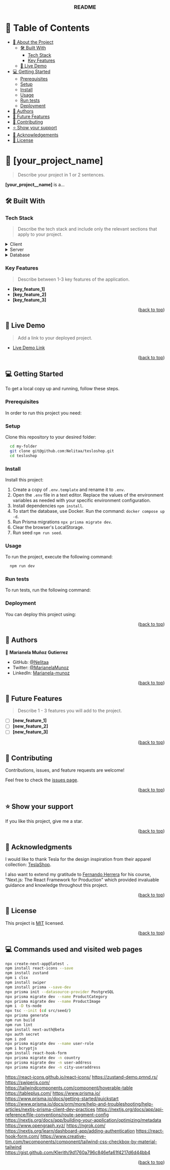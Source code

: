 <a name="readme-top"></a>

<div align="center">
  <h3><b>README</b></h3>
</div>

# 📗 Table of Contents

- [📖 About the Project](#about-project)
  - [🛠 Built With](#built-with)
    - [Tech Stack](#tech-stack)
    - [Key Features](#key-features)
  - [🚀 Live Demo](#live-demo)
- [💻 Getting Started](#getting-started)
  - [Prerequisites](#prerequisites)
  - [Setup](#setup)
  - [Install](#install)
  - [Usage](#usage)
  - [Run tests](#run-tests)
  - [Deployment](#deployment)
- [👥 Authors](#authors)
- [🔭 Future Features](#future-features)
- [🤝 Contributing](#contributing)
- [⭐️ Show your support](#support)
- [🙏 Acknowledgements](#acknowledgements)
- [📝 License](#license)

<!-- PROJECT DESCRIPTION -->

# 📖 [your_project_name] <a name="about-project"></a>

> Describe your project in 1 or 2 sentences.

**[your_project__name]** is a...

## 🛠 Built With <a name="built-with"></a>

### Tech Stack <a name="tech-stack"></a>

> Describe the tech stack and include only the relevant sections that apply to your project.

<details>
  <summary>Client</summary>
  <ul>
    <li><a href="https://reactjs.org/">React.js</a></li>
  </ul>
</details>

<details>
  <summary>Server</summary>
  <ul>
    <li><a href="https://expressjs.com/">Express.js</a></li>
  </ul>
</details>

<details>
<summary>Database</summary>
  <ul>
    <li><a href="https://www.postgresql.org/">PostgreSQL</a></li>
  </ul>
</details>

<!-- Features -->

### Key Features <a name="key-features"></a>

> Describe between 1-3 key features of the application.

- **[key_feature_1]**
- **[key_feature_2]**
- **[key_feature_3]**

<p align="right">(<a href="#readme-top">back to top</a>)</p>

<!-- LIVE DEMO -->

## 🚀 Live Demo <a name="live-demo"></a>

> Add a link to your deployed project.

- [Live Demo Link](https://google.com)

<p align="right">(<a href="#readme-top">back to top</a>)</p>

<!-- GETTING STARTED -->

## 💻 Getting Started <a name="getting-started"></a>

To get a local copy up and running, follow these steps.

### Prerequisites

In order to run this project you need:

<!--
Example command:

```sh
 gem install rails
```
--->

### Setup

Clone this repository to your desired folder:

```sh
  cd my-folder
  git clone git@github.com:Nelitaa/tesloshop.git
  cd tesloshop
```

### Install

Install this project:

1. Create a copy of `.env.template` and rename it to `.env`.
2. Open the `.env` file in a text editor. Replace the values of the environment variables as needed with your specific environment configuration.
3. Install dependencies `npm install`.
4. To start the database, use Docker. Run the command: `docker compose up -d`.
5. Run Prisma migrations `npx prisma migrate dev`.
6. Clear the browser's LocalStorage.
7. Run seed `npm run seed`.

### Usage

To run the project, execute the following command:

```sh
  npm run dev
```

### Run tests

To run tests, run the following command:

<!--
Example command:

```sh
  bin/rails test test/models/article_test.rb
```
--->

### Deployment

You can deploy this project using:

<!--
Example:

```sh

```
 -->

<p align="right">(<a href="#readme-top">back to top</a>)</p>

## 👥 Authors <a name="authors"></a>

👤 **Marianela Muñoz Gutierrez**

- GitHub: [@Nelitaa](https://github.com/Nelitaa)
- Twitter: [@MarianelaMunoz](https://twitter.com/MarianelaMunoz_)
- LinkedIn: [Marianela-munoz](https://www.linkedin.com/in/marianela-munoz/)

<p align="right">(<a href="#readme-top">back to top</a>)</p>

<!-- FUTURE FEATURES -->

## 🔭 Future Features <a name="future-features"></a>

> Describe 1 - 3 features you will add to the project.

- [ ] **[new_feature_1]**
- [ ] **[new_feature_2]**
- [ ] **[new_feature_3]**

<p align="right">(<a href="#readme-top">back to top</a>)</p>

## 🤝 Contributing <a name="contributing"></a>

Contributions, issues, and feature requests are welcome!

Feel free to check the [issues page](../../issues/).

<p align="right">(<a href="#readme-top">back to top</a>)</p>

## ⭐️ Show your support <a name="support"></a>

If you like this project, give me a star.

<p align="right">(<a href="#readme-top">back to top</a>)</p>

## 🙏 Acknowledgments <a name="acknowledgements"></a>

I would like to thank Tesla for the design inspiration from their apparel collection: [TeslaShop](https://shop.tesla.com/category/apparel).

I also want to extend my gratitude to [Fernando Herrera](https://fernando-herrera.com/) for his course, "Next.js: The React Framework for Production" which provided invaluable guidance and knowledge throughout this project.

<p align="right">(<a href="#readme-top">back to top</a>)</p>

## 📝 License <a name="license"></a>

This project is [MIT](./MIT.md) licensed.

<p align="right">(<a href="#readme-top">back to top</a>)</p>

## 💻 Commands used and visited web pages <a name="commands"></a>

```sh
npx create-next-app@latest .
npm install react-icons --save
npm install zustand
npm i clsx
npm install swiper
npm install prisma --save-dev
npx prisma init --datasource-provider PostgreSQL
npx prisma migrate dev --name ProductCategory
npx prisma migrate dev --name ProductImage
npm i -D ts-node
npx tsc --init (cd src/seed/)
npx prisma generate
npm run build
npm run lint
npm install next-auth@beta
npx auth secret
npm i zod
npx prisma migrate dev --name user-role
npm i bcryptjs
npm install react-hook-form
npx prisma migrate dev -n country
npx prisma migrate dev -n user-address
npx prisma migrate dev -n city-useraddress
```

https://react-icons.github.io/react-icons/
https://zustand-demo.pmnd.rs/
https://swiperjs.com/
https://tailwindcomponents.com/component/hoverable-table
https://tableplus.com/
https://www.prisma.io/
https://www.prisma.io/docs/getting-started/quickstart
https://www.prisma.io/docs/orm/more/help-and-troubleshooting/help-articles/nextjs-prisma-client-dev-practices
https://nextjs.org/docs/app/api-reference/file-conventions/route-segment-config
https://nextjs.org/docs/app/building-your-application/optimizing/metadata
https://www.opengraph.xyz/
https://ngrok.com/
https://nextjs.org/learn/dashboard-app/adding-authentication
https://react-hook-form.com/
https://www.creative-tim.com/twcomponents/component/tailwind-css-checkbox-by-material-tailwind
https://gist.github.com/Klerith/9d1760a796c846efa61f4217d6d44bb4

<p align="right">(<a href="#readme-top">back to top</a>)</p>
